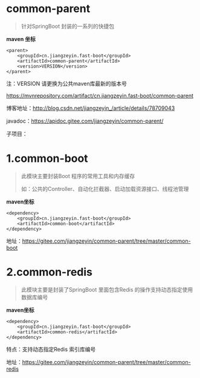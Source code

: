 # common-parent 
> 针对SpringBoot 封装的一系列的快捷包

**maven 坐标**

    <parent>
        <groupId>cn.jiangzeyin.fast-boot</groupId>
        <artifactId>common-parent</artifactId>
        <version>VERSION</version>
    </parent>

注：VERSION 请更换为公共maven库最新的版本号

 https://mvnrepository.com/artifact/cn.jiangzeyin.fast-boot/common-parent

博客地址：http://blog.csdn.net/jiangzeyin_/article/details/78709043

javadoc：https://apidoc.gitee.com/jiangzeyin/common-parent/

子项目：

# 1.common-boot

> 此模块主要封装Boot 程序的常用工具和内存缓存
>
>如：公共的Controller、自动化拦截器、启动加载资源接口、线程池管理

**maven坐标**

    <dependency>
        <groupId>cn.jiangzeyin.fast-boot</groupId>
        <artifactId>common-boot</artifactId>
    </dependency>


地址：https://gitee.com/jiangzeyin/common-parent/tree/master/common-boot

# 2.common-redis

> 此模块主要是封装了SpringBoot 里面包含Redis 的操作支持动态指定使用数据库编号


**maven坐标**

    <dependency>
        <groupId>cn.jiangzeyin.fast-boot</groupId>
        <artifactId>common-redis</artifactId>
    </dependency>

特点：支持动态指定Redis 索引库编号

地址：https://gitee.com/jiangzeyin/common-parent/tree/master/common-redis
